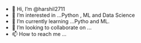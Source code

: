 - 👋 Hi, I’m @harshil2711
- 👀 I’m interested in ...Python , ML and Data Science
- 🌱 I’m currently learning ...Pytho and ML.
- 💞️ I’m looking to collaborate on ...
- 📫 How to reach me ...

<!---
harshil2711/harshil2711 is a ✨ special ✨ repository because its `README.md` (this file) appears on your GitHub profile.
You can click the Preview link to take a look at your changes.
--->
